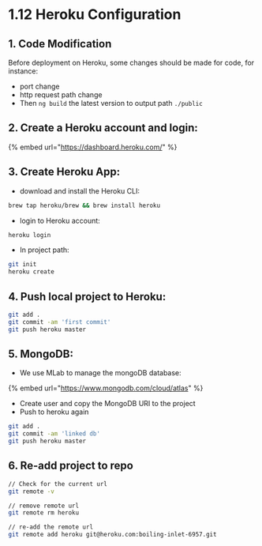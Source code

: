 # 1.12 Heroku Configuration

## 1. Code Modification

Before deployment on Heroku, some changes should be made for code, for instance:

* port change
* http request path change
* Then `ng build` the latest version to output path `./public`

## 2. Create a Heroku account and login:

{% embed url="https://dashboard.heroku.com/" %}

## 3. Create Heroku App:

* download and install the Heroku CLI:

```bash
brew tap heroku/brew && brew install heroku
```

* login to Heroku account:

```bash
heroku login
```

* In project path:

```bash
git init
heroku create
```

## 4. Push local project to Heroku:

```bash
git add .
git commit -am 'first commit'
git push heroku master 
```

## 5. MongoDB:

* We use MLab to manage the mongoDB database:

{% embed url="https://www.mongodb.com/cloud/atlas" %}

* Create user and copy the MongoDB URI to the project
* Push to heroku again

```bash
git add .
git commit -am 'linked db'
git push heroku master
```

## 6. Re-add project to repo

```bash
// Check for the current url 
git remote -v

// remove remote url
git remote rm heroku

// re-add the remote url
git remote add heroku git@heroku.com:boiling-inlet-6957.git
```

